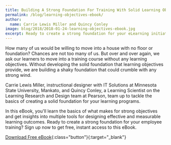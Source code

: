 ```yaml
---
title: Building A Strong Foundation For Training With Solid Learning Objectives
permalink: /blog/learning-objectives-ebook/
author:
  name: Carrie Lewis Miller and Quincy Conley
image: blog/2018/2018-01-24-learning-objectives-ebook.jpg
excerpt: Ready to create a strong foundation for your eLearning initiatives? Learn the basics of creating solid learning objectives from industry experts.
---
```


How many of us would be willing to move into a house with no floor or foundation?
Chances are not too many of us. But over and over again, we ask our learners to move into a training course without any learning objectives. Without developing the solid foundation that learning objectives provide, we are building a shaky foundation that could crumble with any strong wind.

Carrie Lewis Miller, instructional designer with IT Solutions at Minnesota State University, Mankato, and Quincy Conley, a Learning Scientist on the Learning Research and Design team at Pearson, team up to tackle the basics of creating a solid foundation for your learning programs.

In this eBook, you'll learn the basics of what makes for strong objectives and get insights into multiple tools for designing effective and measurable learning outcomes.
Ready to create a strong foundation for your employee training? Sign up now to get free, instant access to this eBook.

[Download Free eBook](https://lf225-a96372.pages.infusionsoft.net){:class="button"}{:target="_blank"}
